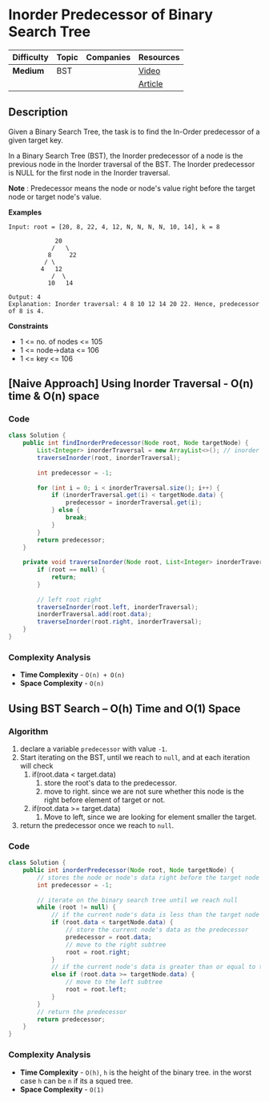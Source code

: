 # Inorder Predecessor of Binary Search Tree

| Difficulty | Topic | Companies | Resources   |
| ---------- | ----- | --------- | ----------- |
| **Medium** | BST   |           | [Video](https://youtu.be/SXKAD2svfmI)   |
|            |       |           | [Article](https://www.geeksforgeeks.org/inorder-predecessor-in-binary-search-tree/) |

## Description
Given a Binary Search Tree, the task is to find the In-Order predecessor of a given target key.

In a Binary Search Tree (BST), the Inorder predecessor of a node is the previous node in the Inorder traversal of the BST. The Inorder predecessor is NULL for the first node in the Inorder traversal.

**Note** : Predecessor means the node or node's value right before the target node or target node's value.

**Examples**
```
Input: root = [20, 8, 22, 4, 12, N, N, N, N, 10, 14], k = 8

             20
            /   \
           8     22
          / \
         4   12
            /  \
           10   14

Output: 4
Explanation: Inorder traversal: 4 8 10 12 14 20 22. Hence, predecessor of 8 is 4.
```

**Constraints**

- 1 <= no. of nodes <= 105 
- 1 <= node->data <= 106
- 1 <= key <= 106

## [Naive Approach] Using Inorder Traversal - O(n) time & O(n) space

### Code
```java
class Solution {
    public int findInorderPredecessor(Node root, Node targetNode) {
        List<Integer> inorderTraversal = new ArrayList<>(); // inorder traversal of the tree
        traverseInorder(root, inorderTraversal);
        
        int predecessor = -1;
        
        for (int i = 0; i < inorderTraversal.size(); i++) {
            if (inorderTraversal.get(i) < targetNode.data) {
                predecessor = inorderTraversal.get(i);
            } else {
                break;
            }
        }
        return predecessor;
    }
    
    private void traverseInorder(Node root, List<Integer> inorderTraversal) {
        if (root == null) {
            return;
        }
        
        // left root right
        traverseInorder(root.left, inorderTraversal);
        inorderTraversal.add(root.data);
        traverseInorder(root.right, inorderTraversal);
    }
}
```

### Complexity Analysis

- **Time Complexity** - `O(n) + O(n)`
- **Space Complexity** - `O(n)` 


## Using BST Search – O(h) Time and O(1) Space

### Algorithm
1. declare a variable `predecessor` with value `-1`. 
2. Start iterating on the BST, until we reach to `null`, and at each iteration will check
   1. if(root.data < target.data) 
      1. store the root's data to the predecessor.
      2. move to right. since we are not sure whether this node is the right before element of target or not.
   2. if(root.data >= target.data)
      1. Move to left, since we are looking for element smaller the target.
3. return the predecessor once we reach to `null`.

### Code
```java
class Solution {
    public int inorderPredecessor(Node root, Node targetNode) {
        // stores the node or node's data right before the target node or target node's data
        int predecessor = -1;
        
        // iterate on the binary search tree until we reach null
        while (root != null) {
            // if the current node's data is less than the target node's data
            if (root.data < targetNode.data) {
                // store the current node's data as the predecessor
                predecessor = root.data;
                // move to the right subtree
                root = root.right;
            } 
            // if the current node's data is greater than or equal to the target node's data
            else if (root.data >= targetNode.data) {
                // move to the left subtree
                root = root.left;
            }
        }
        // return the predecessor
        return predecessor;
    }
}
```

### Complexity Analysis

- **Time Complexity** - `O(h)`, `h` is the height of the binary tree. in the worst case `h` can be `n` if its a squed tree.
- **Space Complexity** - `O(1)` 
